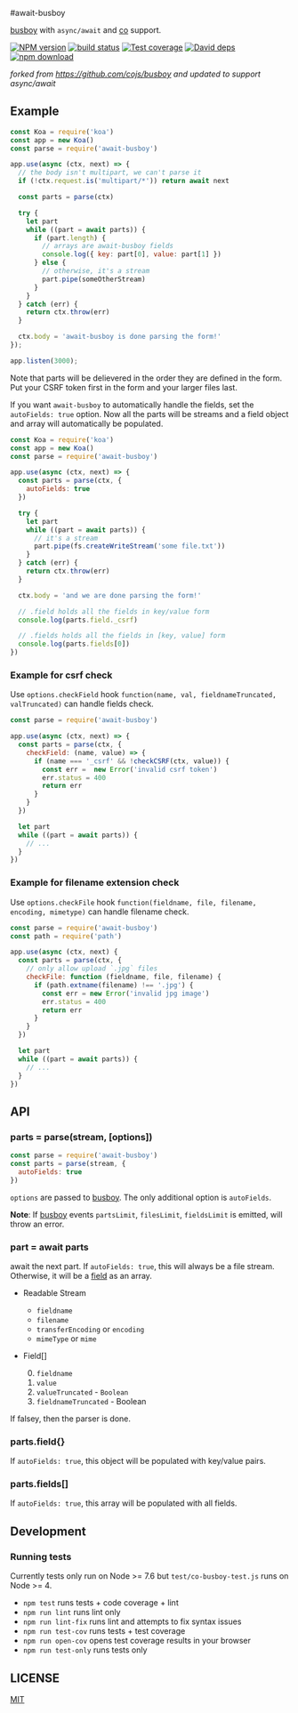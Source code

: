 #await-busboy

[busboy][] with `async/await` and [co][] support.

[![NPM version][npm-image]][npm-url]
[![build status][travis-image]][travis-url]
[![Test coverage][codecov-image]][codecov-url]
[![David deps][david-image]][david-url]
[![npm download][download-image]][download-url]

[npm-image]: https://img.shields.io/npm/v/await-busboy.svg?style=flat-square
[npm-url]: https://npmjs.org/package/await-busboy
[travis-image]: https://img.shields.io/travis/aheckmann/await-busboy.svg?style=flat-square
[travis-url]: https://travis-ci.org/aheckmann/await-busboy
[codecov-image]: https://codecov.io/github/aheckmann/await-busboy/coverage.svg?branch=master
[codecov-url]: https://codecov.io/github/aheckmann/await-busboy?branch=master
[david-image]: https://img.shields.io/david/aheckmann/await-busboy.svg?style=flat-square
[david-url]: https://david-dm.org/aheckmann/await-busboy
[download-image]: https://img.shields.io/npm/dm/await-busboy.svg?style=flat-square
[download-url]: https://npmjs.org/package/await-busboy
[busboy]: https://github.com/mscdex/busboy
[co]: https://github.com/tj/co

_forked from https://github.com/cojs/busboy and updated to support async/await_

## Example

```js
const Koa = require('koa')
const app = new Koa()
const parse = require('await-busboy')

app.use(async (ctx, next) => {
  // the body isn't multipart, we can't parse it
  if (!ctx.request.is('multipart/*')) return await next

  const parts = parse(ctx)

  try {
    let part
    while ((part = await parts)) {
      if (part.length) {
        // arrays are await-busboy fields
        console.log({ key: part[0], value: part[1] })
      } else {
        // otherwise, it's a stream
        part.pipe(someOtherStream)
      }
    }
  } catch (err) {
    return ctx.throw(err)
  }

  ctx.body = 'await-busboy is done parsing the form!'
});

app.listen(3000);
```

Note that parts will be delievered in the order they are defined in the form.
Put your CSRF token first in the form and your larger files last.

If you want `await-busboy` to automatically handle the fields,
set the `autoFields: true` option.
Now all the parts will be streams and a field object and array will automatically be populated.

```js
const Koa = require('koa')
const app = new Koa()
const parse = require('await-busboy')

app.use(async (ctx, next) => {
  const parts = parse(ctx, {
    autoFields: true
  })

  try {
    let part
    while ((part = await parts)) {
      // it's a stream
      part.pipe(fs.createWriteStream('some file.txt'))
    }
  } catch (err) {
    return ctx.throw(err)
  }

  ctx.body = 'and we are done parsing the form!'

  // .field holds all the fields in key/value form
  console.log(parts.field._csrf)

  // .fields holds all the fields in [key, value] form
  console.log(parts.fields[0])
})
```

### Example for csrf check

Use `options.checkField` hook `function(name, val, fieldnameTruncated, valTruncated)`
can handle fields check.

```js
const parse = require('await-busboy')

app.use(async (ctx, next) => {
  const parts = parse(ctx, {
    checkField: (name, value) => {
      if (name === '_csrf' && !checkCSRF(ctx, value)) {
        const err =  new Error('invalid csrf token')
        err.status = 400
        return err
      }
    }
  })

  let part
  while ((part = await parts)) {
    // ...
  }
})
```

### Example for filename extension check

Use `options.checkFile` hook `function(fieldname, file, filename, encoding, mimetype)`
can handle filename check.

```js
const parse = require('await-busboy')
const path = require('path')

app.use(async (ctx, next) {
  const parts = parse(ctx, {
    // only allow upload `.jpg` files
    checkFile: function (fieldname, file, filename) {
      if (path.extname(filename) !== '.jpg') {
        const err = new Error('invalid jpg image')
        err.status = 400
        return err
      }
    }
  })

  let part
  while ((part = await parts)) {
    // ...
  }
})
```

## API

### parts = parse(stream, [options])

```js
const parse = require('await-busboy')
const parts = parse(stream, {
  autoFields: true
})
```

`options` are passed to [busboy][].
The only additional option is `autoFields`.

**Note**: If [busboy][] events `partsLimit`, `filesLimit`, `fieldsLimit` is emitted, will throw an error.

### part = await parts

await the next part.
If `autoFields: true`, this will always be a file stream.
Otherwise, it will be a [field](https://github.com/mscdex/busboy#busboy-special-events) as an array.

- Readable Stream

    - `fieldname`
    - `filename`
    - `transferEncoding` or `encoding`
    - `mimeType` or `mime`

- Field[]

    0. `fieldname`
    1. `value`
    2. `valueTruncated` - `Boolean`
    3. `fieldnameTruncated` - Boolean

If falsey, then the parser is done.

### parts.field{}

If `autoFields: true`, this object will be populated with key/value pairs.

### parts.fields[]

If `autoFields: true`, this array will be populated with all fields.


## Development

### Running tests

Currently tests only run on Node >= 7.6 but `test/co-busboy-test.js` runs on Node >= 4.

- `npm test` runs tests + code coverage + lint
- `npm run lint` runs lint only
- `npm run lint-fix` runs lint and attempts to fix syntax issues
- `npm run test-cov` runs tests + test coverage
- `npm run open-cov` opens test coverage results in your browser
- `npm run test-only` runs tests only

## LICENSE

[MIT](https://github.com/aheckmann/await-busboy/blob/master/LICENSE)
